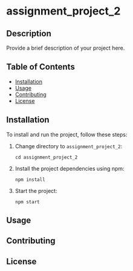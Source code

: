 # assignment_project_2

## Description
Provide a brief description of your project here.

## Table of Contents
- [Installation](#installation)
- [Usage](#usage)
- [Contributing](#contributing)
- [License](#license)

## Installation
To install and run the project, follow these steps:
1. Change directory to `assignment_project_2`:
    ```
    cd assignment_project_2
    ```

2. Install the project dependencies using npm:
    ```
    npm install
    ```

3. Start the project:
    ```
    npm start
    ```

## Usage
<!--  -->

## Contributing
<!--  -->

## License
<!--  -->
